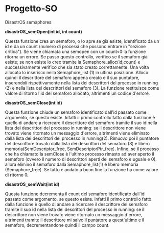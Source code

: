 # Progetto-SO
DisastrOS semaphores

**disastrOS_semOpen(int id, int count)**

Questa funzione crea un semaforo, o lo apre se già esiste, identificato da un id e da un count (numero di processi che possono entrare in "sezione critica").
Se viene chiamata una semopen con un count<0 la funzione ritorna un errore.
Se passo questo controllo, verifico se il semaforo già esiste; se non esiste lo creo tramite la Semaphore_alloc(id,count) e successivamente verifico che sia stato creato correttamente. Una volta allocato lo inserisco nella Semaphore_list (1) in ultima posizione. Alloco quindi il descrittore del semaforo appena creato e il suo puntatore, inserendoli rispettivamente nella lista dei descrittori del processo in running (2) e nella lista dei descrittori del semaforo (3). 
La funzione restituisce come valore di ritorno l'id del semaforo allocato, altrimenti un codice d'errore.

**disastrOS_semClose(int id)**

Questa funzione chiude un semaforo identificato dall'id passato come argomento, se questo esiste.
Infatti il primo controllo fatto dalla funzione è quello di andare a ricercare il descrittore del semaforo tramite il suo id nella lista dei descrittori del processo in running: se il descrittore non viene trovato viene ritornato un messaggio d'errore, altrimenti viene eliminato dalla lista dei descrittori del processo in running(2).
Rimuovo poi il puntatore del descrittore trovato dalla lista dei descrittori del semaforo (3) e libero memoria(SemDescriptor_free, SemDescriptorPtr_free).
Infine, se il processo che ha chiamato la semClose è l'ultimo processo rimasto ad aver aperto il semaforo (ovvero il numero di descrittori aperti del semaforo è uguale e 0), allora elimino il semaforo dalla Semaphore_list(1) e libero memoria (Semaphore_free).
Se tutto è andato a buon fine la funzione ha come valore di ritorno 0.

**disastrOS_semWait(int id)**

Questa funzione decrementa il count del semaforo identificato dall'id passato come argomento, se questo esiste.
Infatti il primo controllo fatto dalla funzione è quello di andare a ricercare il descrittore del semaforo tramite il suo id nella lista dei descrittori del processo in running: se il descrittore non viene trovato viene ritornato un messaggio d'errore, altrimenti tramite il descrittore mi salvo il puntatore a quest'ultimo e il semaforo, decrementandone quindi il campo count.



